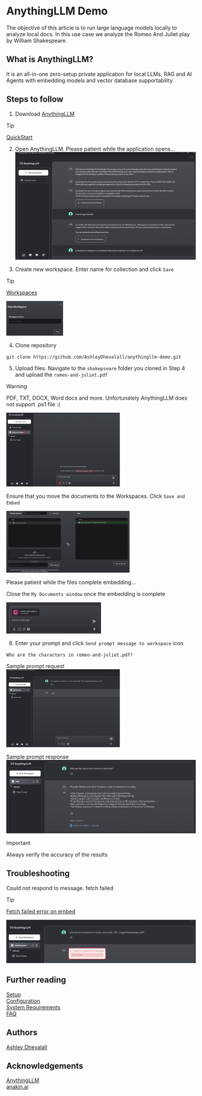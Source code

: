 # AnythingLLM Demo
The objective of this article is to run large language models locally to analyze local docs. In this use case we analyze the Romeo And Juliet play by William Shakespeare.

## What is AnythingLLM?

It is an all-in-one zero-setup private application for local LLMs, RAG and AI Agents with embedding models and vector database supportability

## Steps to follow

1. Download [AnythingLLM](https://anythingllm.com/download)
> [!TIP]
> [QuickStart](https://docs.anythingllm.com/installation-desktop/overview)  

2. Open AnythingLLM. Please patient while the application opens...  
![anythingllm](https://github.com/AshleyDhevalall/anythingllm-demo/blob/main/docs/anythingllm.png)

3. Create new workspace. Enter name for collection and click `Save`
> [!TIP]
> [Workspaces](https://docs.anythingllm.com/chat-ui)
<img src="https://github.com/AshleyDhevalall/anythingllm-demo/blob/main/docs/new_workspace.png" style='height: 30%; width: 30%;'>

4. Clone repository
```
git clone https://github.com/AshleyDhevalall/anythingllm-demo.git
```

5. Upload files. Navigate to the `shakepseare` folder you cloned in Step 4 and upload the `romeo-and-juliet.pdf`
> [!WARNING]  
> PDF, TXT, DOCX, Word docs and more. Unfortunately AnythingLLM does not support .ps1 file :(

<img src="https://github.com/AshleyDhevalall/anythingllm-demo/blob/main/docs/upload.png" style='height: 60%; width: 60%;'>

Ensure that you move the documents to the Workspaces. Click `Save and Embed`

<img src="https://github.com/AshleyDhevalall/anythingllm-demo/blob/main/docs/embedding.png" style='height: 65%; width: 65%;'>

Please patient while the files complete embedding...

Close the `My Documents window` once the embedding is complete

<img src="https://github.com/AshleyDhevalall/anythingllm-demo/blob/main/docs/download.png" style='height: 50%; width: 50%;'>

6. Enter your prompt and click `Send prompt message to workspace` icon
```
Who are the characters in romeo-and-juliet.pdf?
```
Sample prompt request  
<img src="https://github.com/AshleyDhevalall/anythingllm-demo/blob/main/docs/prompt.png" style='height: 60%; width: 60%;'>

Sample prompt response  
![chat](https://github.com/AshleyDhevalall/anythingllm-demo/blob/main/docs/chat_response.png)

> [!IMPORTANT]  
> Always verify the accuracy of the results  

## Troubleshooting
Could not respond to message. fetch failed
> [!TIP]
> [Fetch failed error on embed](https://docs.anythingllm.com/fetch-failed-on-upload)

![troubleshooting](https://github.com/AshleyDhevalall/anythingllm-demo/blob/main/docs/trouble-shooting.png)

## Further reading 
[Setup](https://docs.anythingllm.com/setup/llm-configuration/local/built-in)  
[Configuration](https://docs.anythingllm.com/configuration)  
[System Requirements](https://docs.anythingllm.com/installation-desktop/system-requirements)  
[FAQ](https://docs.anythingllm.com/llm-not-using-my-docs)  

## Authors

[Ashley Dhevalall](https://github.com/AshleyDhevalall)

## Acknowledgements

[AnythingLLM](<https://anythingllm.com/>)  
[anakin.ai](<https://anakin.ai/blog/anything-llm/>)  
